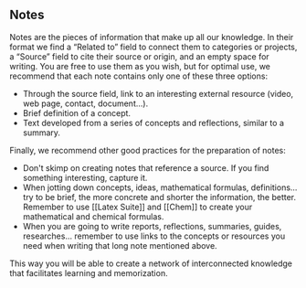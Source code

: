 ## Notes 
Notes are the pieces of information that make up all our knowledge. In their format we find a “Related to” field to connect them to categories or projects, a “Source” field to cite their source or origin, and an empty space for writing. You are free to use them as you wish, but for optimal use, we recommend that each note contains only one of these three options: 

- Through the source field, link to an interesting external resource (video, web page, contact, document...).
- Brief definition of a concept.
- Text developed from a series of concepts and reflections, similar to a summary.

Finally, we recommend other good practices for the preparation of notes:

- Don't skimp on creating notes that reference a source. If you find something interesting, capture it.
- When jotting down concepts, ideas, mathematical formulas, definitions... try to be brief, the more concrete and shorter the information, the better. Remember to use [[Latex Suite]] and [[Chem]] to create your mathematical and chemical formulas.
- When you are going to write reports, reflections, summaries, guides, researches... remember to use links to the concepts or resources you need when writing that long note mentioned above.

This way you will be able to create a network of interconnected knowledge that facilitates learning and memorization.